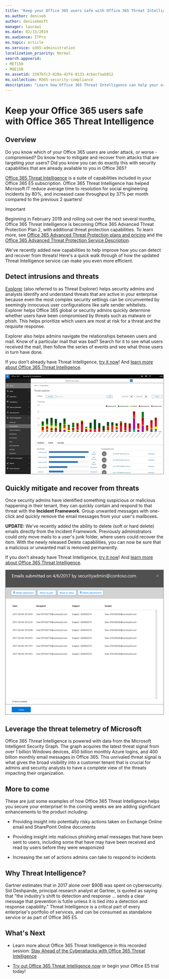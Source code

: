 ```yaml
---
title: "Keep your Office 365 users safe with Office 365 Threat Intelligence"
ms.author: deniseb
author: denisebmsft
manager: laurawi
ms.date: 02/13/2019
ms.audience: ITPro
ms.topic: article
ms.service: o365-administration
localization_priority: Normal
search.appverid:
- MET150
- MOE150
ms.assetid: 3387bfc3-028a-42f4-8133-4cbecfaab812
ms.collection: M365-security-compliance
description: "Learn how Office 365 Threat Intelligence can help your organization detect intrusions and threats, and quickly mitigate and recover from threats."
---
```


# Keep your Office 365 users safe with Office 365 Threat Intelligence

## Overview

Do you know which of your Office 365 users are under attack, or worse - compromised? Do know how to mitigate and recover from attacks that are targeting your users? Did you know you can do exactly this with security capabilities that are already available to you in Office 365? 
  
[Office 365 Threat Intelligence](office-365-ti.md) is a suite of capabilities included in your Office 365 E5 subscription. Office 365 Threat Intelligence has helped Microsoft IT reduce average time to resolution for social engineering incidents by 80%, and increased case throughput by 37% per month compared to the previous 2 quarters! 

> [!IMPORTANT]
> Beginning in February 2019 and rolling out over the next several months, Office 365 Threat Intelligence is becoming Office 365 Advanced Threat Protection Plan 2, with additional threat protection capabilities. To learn more, see [Office 365 Advanced Threat Protection plans and pricing](https://products.office.com/exchange/advance-threat-protection) and the [Office 365 Advanced Threat Protection Service Description](https://docs.microsoft.com/office365/servicedescriptions/office-365-advanced-threat-protection-service-description).
  
We've recently added new capabilities to help improve how you can detect and recover from threats! Here's a quick walk through of how the updated Threat Intelligence service can make you even more efficient.
  
## Detect intrusions and threats

[Explorer](use-explorer-in-security-and-compliance.md) (also referred to as Threat Explorer) helps security admins and analysts identify and understand threats that are active in your enterprise because even the most complex security settings can be circumvented by seemingly innocuous user configurations like safe sender whitelists. Explorer helps Office 365 global or security admins quickly determine whether users have been compromised by threats such as malware or phish. This helps prioritize which users are most at risk for a threat and the requisite response. 
  
Explorer also helps admins navigate the relationships between users and mail. Know of a particular mail that was bad? Search for it to see what users received the mail, then follow the series of events and see what those users in turn have done.

If you don't already have Threat Intelligence, [try it now](https://aka.ms/tryo365threatintel3)! And [learn more about Office 365 Threat Intelligence](https://aka.ms/readmoreabouto365threatintel).
  
![Screen shot of threat explorer in Office 365, colour-coded by malware family](media/591338dd-252a-437d-b5f2-87aa42e74b0c.png)
  
## Quickly mitigate and recover from threats

Once security admins have identified something suspicious or malicious happening in their tenant, they can quickly contain and respond to that threat with the **Incident Framework**. Group unwanted messages with one-click and quickly remove the email messages from your user's mailboxes. 
  
 **UPDATE:** We've recently added the ability to delete (soft or hard delete) emails directly from the Incident Framework. Previously administrators could only move mails to a user's junk folder, where users could recover the item. With the newly released Delete capabilities, you can now be sure that a malicious or unwanted mail is removed permanently. 
  
If you don't already have Threat Intelligence, [try it now](https://aka.ms/tryo365threatintel3)! And [learn more about Office 365 Threat Intelligence](https://aka.ms/readmoreabouto365threatintel).
  
![Screen shot of email list of incident remediation](media/9d8452d3-d8d2-4b26-81f9-76396e08dd17.png)
  
## Leverage the threat telemetry of Microsoft

Office 365 Threat Intelligence is powered with data from the Microsoft Intelligent Security Graph. The graph acquires the latest threat signal from over 1 billion Windows devices, 450 billion monthly Azure logins, and 400 billion monthly email messages in Office 365. This unrivaled threat signal is what gives the broad visibility into a customer tenant that is crucial for admins and security analysts to have a complete view of the threats impacting their organization. 
  
## More to come

These are just some examples of how Office 365 Threat Intelligence helps you secure your enterprise! In the coming weeks we are adding significant enhancements to the product including:
  
- Providing insight into potentially risky actions taken on Exchange Online email and SharePoint Online documents
    
- Providing insight into malicious phishing email messages that have been sent to users, including some that have may have been received and read by users before they were weaponized
    
- Increasing the set of actions admins can take to respond to incidents
    
## Why Threat Intelligence?

Gartner estimates that in 2017 alone over $90B was spent on cybersecurity. Sid Deshpande, principal research analyst at Gartner, is quoted as saying that "the industry's shift to detection and response … sends a clear message that prevention is futile unless it is tied into a detection and response capability." Threat Intelligence is a critical part of every enterprise's portfolio of services, and can be consumed as standalone service or as part of Office 365 E5.
  
## What's Next

- Learn more about Office 365 Threat Intelligence in this recorded session: [Stay Ahead of the Cyberattacks with Office 365 Threat Intelligence](https://myignite.microsoft.com/videos/53723)
    
- [Try out Office 365 Threat Intelligence now](https://aka.ms/tryo365threatintel3) or begin your Office E5 trial today! 
    

